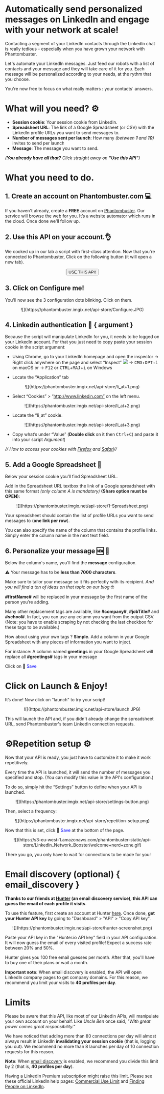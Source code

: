 # Automatically send personalized messages on LinkedIn and engage with your network at scale!

Contacting a segment of your LinkedIn contacts through the LinkedIn chat is really tedious - especially when you have grown your network with Phantombuster.

Let's automate your LinkedIn messages. Just feed our robots with a list of contacts and your message and they will take care of it for you. Each message will be personalized according to your needs, at the rythm that you choose.

You're now free to focus on what really matters : your contacts' answers.

# What will you need? ⚙️

- **Session cookie**: Your session cookie from LinkedIn.
- **Spreadsheet URL**: The link of a Google Spreadsheet (or CSV) with the LinkedIn profile URLs you want to send messages to.
- **Number of messages sent per launch**: How many _(between **1** and **10**)_ invites to send per launch
- **Message**: The message you want to send.

_(**You already have all that?** Click straight away on **"Use this API"**)_

# What you need to do.
## 1. Create an account on Phantombuster.com 💻
If you haven't already, create a **FREE** account on [Phantombuster](https://phantombuster.com/register). Our service will browse the web for you. It’s a website automator which runs in the cloud. Once done we'll follow up.

## 2. Use this API on your account.👌
We cooked up in our lab a script with first-class attention.
Now that you're connected to Phantombuster, Click on the following button (it will open a new tab).

<center><button type="button" class="btn btn-warning callToAction" onclick="useThisApi()">USE THIS API!</button></center>

## 3. Click on Configure me!
You'll now see the 3 configuration dots blinking. Click on them.

<center>![](https://phantombuster.imgix.net/api-store/Configure.JPG)</center>

## 4. Linkedin authentication 🔑 { argument }
Because the script will manipulate LinkedIn for you, it needs to be logged on your LinkedIn account. For that you just need to copy paste your session cookie in the script argument:
* Using Chrome, go to your LinkedIn homepage and open the inspector
→ Right click anywhere on the page and select “Inspect” ![](https://phantombuster.imgix.net/api-store/Inspect+browser.png)
→ <kbd>CMD</kbd>+<kbd>OPT</kbd>+<kbd>i</kbd> on macOS
or
→ <kbd>F12</kbd> or <kbd>CTRL</kbd>+<kbd>MAJ</kbd>+<kbd>i</kbd> on Windows

* Locate the “Application” tab

<center>![](https://phantombuster.imgix.net/api-store/li_at+1.png)</center>

* Select “Cookies” > “http://www.linkedin.com” on the left menu.

<center>![](https://phantombuster.imgix.net/api-store/li_at+2.png)</center>

* Locate the “li_at” cookie.

<center>![](https://phantombuster.imgix.net/api-store/li_at+3.png)</center/>

* Copy what’s under “Value” (**Double click** on it then <kbd>Ctrl</kbd>+<kbd>C</kbd>) and paste it into your script _Argument_)

_// How to access your cookies with <a href="https://developer.mozilla.org/en-US/docs/Tools/Storage_Inspector" target="_blank">Firefox</a> and <a href="https://www.macobserver.com/tmo/article/see_full_cookie_details_in_safari_5.1" target="_blank">Safari</a>//_

## 5. Add a Google Spreadsheet 📑
Below your session cookie you’ll find Spreadsheet URL.

Add in the Spreadsheet URL textbox the link of a Google spreadsheet with this same format _(only column A is mandatory)_ **(Share option must be OPEN)**:
<center>![](https://phantombuster.imgix.net/api-store/1-Spreadsheet.png)</center>

Your spreadsheet should contain the list of profile URLs you want to send messages to (**one link per row**).

You can also specify the name of the column that contains the profile links. Simply enter the column name in the next text field.

## 6. Personalize your message 🆕 💬
Below the column's name, you'll find the **message** configuration.

⚠️ Your message has to be **less than 7000 characters**.

Make sure to tailor your message so it fits perfectly with its recipient. *And you will find a ton of ideas on that topic on our blog* 🤓

**\#firstName\#** will be replaced in your message by the first name of the person you’re adding.

Many other replacement tags are available, like **\#company\#**, **\#jobTitle\#** and **\#school\#**. In fact, you can use any column you want from the output CSV. (Note: you have to enable scraping by not checking the last checkbox for these tags to be available.)

How about using your own tags ? <b>Simple.</b>
Add a column in your Google Spreadsheet with any pieces of information you want to inject.

For instance:
A column named **greetings** in your Google Spreadsheet will replace all **\#greetings\#** tags in your message

Click on 💾 <span style="color:blue">Save</span>

# Click on Launch & Enjoy!
It’s done! Now click on "launch" to try your script!

<center>![](https://phantombuster.imgix.net/api-store/launch.JPG)</center>

This will launch the API and, if you didn't already change the spreadsheet URL, send Phantombuster's team LinkedIn connection requests.

# ⚙️️Repetition setup ⚙️

Now that your API is ready, you just have to customize it to make it work repetitively.

Every time the API is launched, it will send the number of messages you specified and stop. (You can modify this value in the API's configuration.)

To do so, simply hit the “Settings” button to define when your API is launched.

<center>![](https://phantombuster.imgix.net/api-store/settings-button.png)</center>

Then, select a frequency:

<center>![](https://phantombuster.imgix.net/api-store/repetition-setup.png)</center>

Now that this is set, click 💾 <span style="color:blue">Save</span> at the bottom of the page.

<center>![](https://s3-eu-west-1.amazonaws.com/phantombuster-static/api-store/LinkedIn_Network_Booster/welcome+nerd+zone.gif)</center>

There you go, you only have to wait for connections to be made for you!

# Email discovery (optional) { email_discovery }

**Thanks to our friends at [Hunter](https://hunter.io) (an email discovery service), this API can guess the email of each profile it visits.**

To use this feature, first create an account at Hunter [here](https://hunter.io/users/sign_up). Once done, **get your Hunter API key** by going to "Dashboard" > "API" > "Copy API key".

<center>![](https://phantombuster.imgix.net/api-store/hunter-screenshot.png)</center>

Paste your API key in the "Hunter.io API key" field in your API configuration. It will now guess the email of every visited profile! Expect a success rate between 20% and 50%.

Hunter gives you 100 free email guesses per month. After that, you'll have to buy one of their plans or wait a month.

**Important note:** When email discovery is enabled, the API will open LinkedIn company pages to get company domains. For this reason, we recommend you limit your visits to **40 profiles per day**.

# Limits

Please be aware that this API, like most of our LinkedIn APIs, will manipulate your own account on your behalf. Like *Uncle Ben* once said, *"With great power comes great responsibility."*

We have noticed that adding more than 80 connections per day will almost always result in LinkedIn **invalidating your session cookie** (that is, logging you out). We recommend no more than 8 launches per day of 10 connection requests for this reason.

**Note:** When [email discovery](#section_email_discovery) is enabled, we recommend you divide this limit by 2 (that is, **40 profiles per day**).

Having a LinkedIn Premium subscription might raise this limit. Please see these official LinkedIn help pages: [Commercial Use Limit](https://www.linkedin.com/help/linkedin/answer/52950) and [Finding People on LinkedIn](https://premium.linkedin.com/professional/faq).
